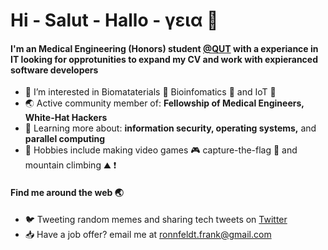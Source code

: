 
<!---
ronnfran/ronnfran is a ✨ special ✨ repository because its `README.md` (this file) appears on your GitHub profile.
You can click the Preview link to take a look at your changes.
--->

# Hi - Salut - Hallo - γεια :wave:


#### I'm an Medical Engineering (Honors) student [@QUT](https://www.qut.edu.au/) with a experiance in IT looking for opprotunities to expand my CV and work with expieranced software developers 

* :telescope: I’m interested in Biomataterials :bone: Bioinfomatics :dna: and IoT :satellite:
* :earth_asia: Active community member of: **Fellowship of Medical Engineers, White-Hat Hackers**
* :seedling: Learning more about: **information security, operating systems,** and **parallel computing**
* :game_die: Hobbies include making video games :video_game: capture-the-flag :triangular_flag_on_post: and mountain climbing :mountain: :exclamation:  

#### Find me around the web :earth_asia:
* :bird: Tweeting random memes and sharing tech tweets on [Twitter]()
* :inbox_tray: Have a job offer? email me at ronnfeldt.frank@gmail.com

<!---
- 👋 Hi, I’m @ronnfran
- 👀 I’m interested in Biomataterials, Bioinfomatics and IoT
- 🌱 I’m currently learning Stress Analysis, Materials Science and Algorithm Analysis at Queensland Universiy of Technology
- 💞️ I’m looking to collaborate on projects on IoT and FEA on biomechanical systems
- 📫 How to reach me email > ronnfeldt.frank@gmail.com
--->
